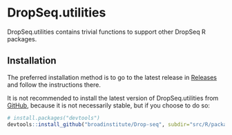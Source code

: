 
# DropSeq.utilities

<!-- badges: start -->
<!-- badges: end -->

DropSeq.utilities contains trivial functions to support other DropSeq R packages.

## Installation

The preferred installation method is to go to the latest release in
[Releases](https://github.com/broadinstitute/Drop-seq/releases) and follow the
instructions there.

It is not recommended to install the latest version of DropSeq.utilities from
[GitHub](https://github.com/), because it is not necessarily stable, but if you choose to do so:

``` r
# install.packages("devtools")
devtools::install_github("broadinstitute/Drop-seq", subdir="src/R/packages/DropSeq.utilities")
```

